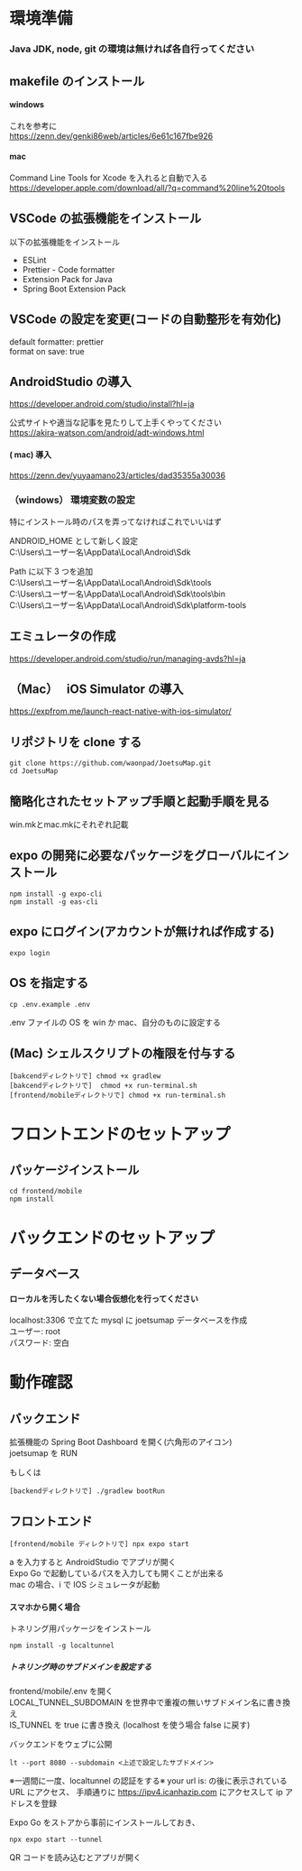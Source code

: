# 環境準備

### Java JDK, node, git の環境は無ければ各自行ってください

## makefile のインストール

#### windows

これを参考に  
https://zenn.dev/genki86web/articles/6e61c167fbe926

#### mac

Command Line Tools for Xcode を入れると自動で入る  
https://developer.apple.com/download/all/?q=command%20line%20tools

## VSCode の拡張機能をインストール

以下の拡張機能をインストール

- ESLint
- Prettier - Code formatter
- Extension Pack for Java
- Spring Boot Extension Pack

## VSCode の設定を変更(コードの自動整形を有効化)

default formatter: prettier  
format on save: true

## AndroidStudio の導入

https://developer.android.com/studio/install?hl=ja

公式サイトや適当な記事を見たりして上手くやってください  
https://akira-watson.com/android/adt-windows.html

#### ( mac) 導入

https://zenn.dev/yuyaamano23/articles/dad35355a30036

### （windows） 環境変数の設定

特にインストール時のパスを弄ってなければこれでいいはず

ANDROID_HOME として新しく設定  
C:\Users\ユーザー名\AppData\Local\Android\Sdk

Path に以下 3 つを追加  
C:\Users\ユーザー名\AppData\Local\Android\Sdk\tools  
C:\Users\ユーザー名\AppData\Local\Android\Sdk\tools\bin  
C:\Users\ユーザー名\AppData\Local\Android\Sdk\platform-tools

## エミュレータの作成

https://developer.android.com/studio/run/managing-avds?hl=ja

## （Mac）　 iOS Simulator の導入

https://expfrom.me/launch-react-native-with-ios-simulator/

## リポジトリを clone する

```
git clone https://github.com/waonpad/JoetsuMap.git
cd JoetsuMap
```

## 簡略化されたセットアップ手順と起動手順を見る

win.mkとmac.mkにそれぞれ記載

## expo の開発に必要なパッケージをグローバルにインストール

```
npm install -g expo-cli
npm install -g eas-cli
```

## expo にログイン(アカウントが無ければ作成する)

```
expo login
```

## OS を指定する

```
cp .env.example .env
```

.env ファイルの OS を win か mac、自分のものに設定する

## (Mac) シェルスクリプトの権限を付与する

```
[bakcendディレクトリで] chmod +x gradlew
[bakcendディレクトリで]  chmod +x run-terminal.sh
[frontend/mobileディレクトリで] chmod +x run-terminal.sh
```

# フロントエンドのセットアップ

## パッケージインストール

```
cd frontend/mobile
npm install
```

# バックエンドのセットアップ

## データベース

#### ローカルを汚したくない場合仮想化を行ってください

localhost:3306 で立てた mysql に joetsumap データベースを作成  
ユーザー: root  
パスワード: 空白

# 動作確認

## バックエンド

拡張機能の Spring Boot Dashboard を開く(六角形のアイコン)  
joetsumap を RUN  
  
もしくは

```
[backendディレクトリで] ./gradlew bootRun
```

## フロントエンド

```
[frontend/mobile ディレクトリで] npx expo start
```

a を入力すると AndroidStudio でアプリが開く  
Expo Go で起動しているパスを入力しても開くことが出来る  
mac の場合、i で IOS シミュレータが起動

#### スマホから開く場合

トネリング用パッケージをインストール

```
npm install -g localtunnel
```

##### トネリング時のサブドメインを設定する

frontend/mobile/.env を開く  
LOCAL_TUNNEL_SUBDOMAIN を世界中で重複の無いサブドメイン名に書き換え  
IS_TUNNEL を true に書き換え (localhost を使う場合 false に戻す)

バックエンドをウェブに公開

```
lt --port 8080 --subdomain <上述で設定したサブドメイン>
```

※一週間に一度、localtunnel の認証をする※
your url is: の後に表示されている URL にアクセス、
手順通りに https://ipv4.icanhazip.com にアクセスして ip アドレスを登録

Expo Go をストアから事前にインストールしておき、

```
npx expo start --tunnel
```

QR コードを読み込むとアプリが開く

